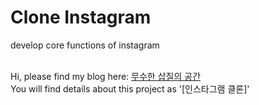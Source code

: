 # Clone Instagram

develop core functions of instagram
<br><br>

Hi, please find my blog here: [무수한 삽질의 공간](https://tjddnjs.tistory.com/category/%EA%B3%B5%EB%B6%80/%ED%86%A0%EC%9D%B4%20%ED%94%84%EB%A1%9C%EC%A0%9D%ED%8A%B8)  
You will find details about this project as '[인스타그램 클론]'
